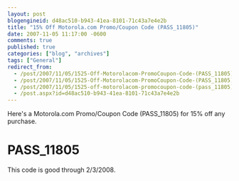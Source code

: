 ```yaml
---
layout: post
blogengineid: d48ac510-b943-41ea-8101-71c43a7e4e2b
title: "15% Off Motorola.com Promo/Coupon Code (PASS_11805)"
date: 2007-11-05 11:17:00 -0600
comments: true
published: true
categories: ["blog", "archives"]
tags: ["General"]
redirect_from: 
  - /post/2007/11/05/1525-Off-Motorolacom-PromoCoupon-Code-(PASS_11805).aspx
  - /post/2007/11/05/1525-Off-Motorolacom-PromoCoupon-Code-(PASS_11805)
  - /post/2007/11/05/1525-off-motorolacom-promocoupon-code-(pass_11805)
  - /post.aspx?id=d48ac510-b943-41ea-8101-71c43a7e4e2b
---
```

<!-- more -->
<SPAN id=ctl00_MainContentPlaceHolder_DataList1_ctl00_TextLabel> Here's a Motorola.com Promo/Coupon Code (PASS_11805) for 15% off any purchase. 
<H1>PASS_11805</H1>

This code is good through 2/3/2008.</SPAN>
